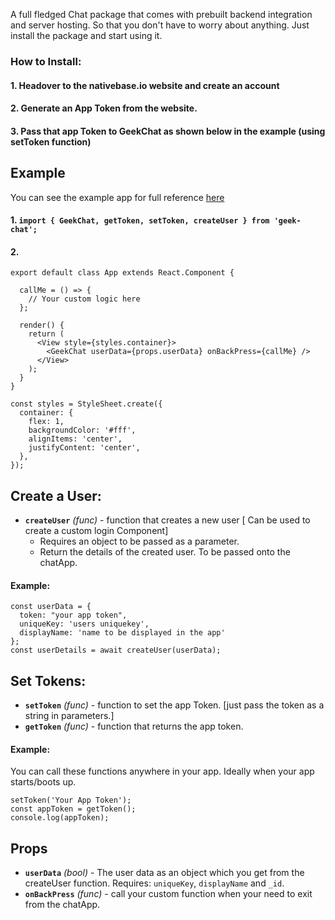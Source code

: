 A full fledged Chat package that comes with prebuilt backend integration and server hosting. So that you don't have to worry about anything.
Just install the package and start using it. 

### How to Install:

#### 1. Headover to the nativebase.io website and create an account

#### 2. Generate an App Token from the website.

#### 3. Pass that app Token to GeekChat as shown below in the example (using setToken function)

## Example
You can see the example app for full reference [here](https://github.com/GeekyAnts/react-native-chat-example)


#### 1. `import { GeekChat, getToken, setToken, createUser } from 'geek-chat';`

#### 2.
```
export default class App extends React.Component {

  callMe = () => {
    // Your custom logic here
  };

  render() {
    return (
      <View style={styles.container}>
        <GeekChat userData={props.userData} onBackPress={callMe} />
      </View>
    );
  }
}

const styles = StyleSheet.create({
  container: {
    flex: 1,
    backgroundColor: '#fff',
    alignItems: 'center',
    justifyContent: 'center',
  },
});
```


## Create a User:
- **`createUser`** _(func)_ - function that creates a new user [ Can be used to create a custom login Component] 
  - Requires an object to be passed as a parameter.
  - Return the details of the created user. To be passed onto the chatApp.

#### Example: 

```
const userData = {
  token: "your app token",
  uniqueKey: 'users uniquekey',
  displayName: 'name to be displayed in the app'
};
const userDetails = await createUser(userData);
```


## Set Tokens:
- **`setToken`** _(func)_ - function to set the app Token. [just pass the token as a string in parameters.]
- **`getToken`** _(func)_ - function that returns the app token.

#### Example:
You can call these functions anywhere in your app. Ideally when your app starts/boots up.

```
setToken('Your App Token');
const appToken = getToken();
console.log(appToken);
```


## Props

- **`userData`** _(bool)_ - The user data as an object which you get from the createUser function.
       Requires: `uniqueKey`, `displayName` and `_id`.
- **`onBackPress`** _(func)_ - call your custom function when your need to exit from the chatApp.
